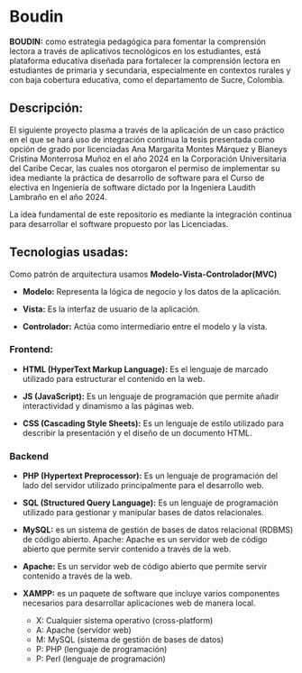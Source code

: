 # Boudin

**BOUDIN:** como estrategia pedagógica para fomentar la comprensión lectora a través de aplicativos tecnológicos en los estudiantes, está plataforma educativa diseñada para fortalecer la comprensión lectora en estudiantes de primaria y secundaria, especialmente en contextos rurales y con baja cobertura educativa, como el departamento de Sucre, Colombia.

## Descripción:

El siguiente proyecto plasma a través de la aplicación de un caso práctico en el que se hará uso de integración continua la tesis presentada como opción de grado por licenciadas Ana Margarita Montes Márquez y Bianeys Cristina Monterrosa Muñoz en el año 2024 en la Corporación Universitaria del Caribe Cecar, las cuales nos otorgaron el permiso de implementar su idea mediante la práctica de desarrollo de software para el Curso de electiva en Ingeniería de software dictado por la Ingeniera Laudith Lambraño en el año 2024.

La idea fundamental de este repositorio es mediante la integración continua para desarrollar el software propuesto por las Licenciadas.

## Tecnologias usadas:
Como patrón de arquitectura usamos **Modelo-Vista-Controlador(MVC)**
-	**Modelo:** Representa la lógica de negocio y los datos de la aplicación.

-	**Vista:** Es la interfaz de usuario de la aplicación.

-	**Controlador:** Actúa como intermediario entre el modelo y la vista.

### Frontend:
- **HTML (HyperText Markup Language):** Es el lenguaje de marcado utilizado para estructurar el contenido en la web.

- **JS (JavaScript):** Es un lenguaje de programación que permite añadir interactividad y dinamismo a las páginas web.
  
- **CSS (Cascading Style Sheets):** Es un lenguaje de estilo utilizado para describir la presentación y el diseño de un documento HTML.

### Backend
- **PHP (Hypertext Preprocessor):** Es un lenguaje de programación del lado del servidor utilizado principalmente para el desarrollo web.

- **SQL (Structured Query Language):** Es un lenguaje de programación utilizado para gestionar y manipular bases de datos relacionales.
  
- **MySQL:** es un sistema de gestión de bases de datos relacional (RDBMS) de código abierto.
Apache: Apache es un servidor web de código abierto que permite servir contenido a través de la web. 

- **Apache:** Es un servidor web de código abierto que permite servir contenido a través de la web. 

- **XAMPP:** es un paquete de software que incluye varios componentes necesarios para desarrollar aplicaciones web de manera local.
  - X: Cualquier sistema operativo (cross-platform)
  - A: Apache (servidor web)
  - M: MySQL (sistema de gestión de bases de datos)
  - P: PHP (lenguaje de programación)
  - P: Perl (lenguaje de programación)
